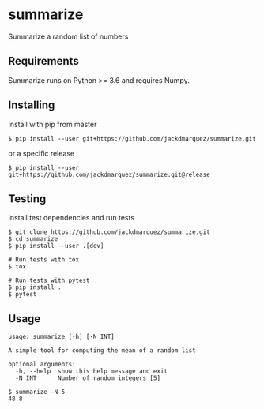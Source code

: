 # summarize
Summarize a random list of numbers

## Requirements

Summarize runs on Python >= 3.6 and requires Numpy.

## Installing

Install with pip from master

```
$ pip install --user git+https://github.com/jackdmarquez/summarize.git
```

or a specific release

```
$ pip install --user git+https://github.com/jackdmarquez/summarize.git@release
```

## Testing

Install test dependencies and run tests

```
$ git clone https://github.com/jackdmarquez/summarize.git
$ cd summarize
$ pip install --user .[dev]

# Run tests with tox
$ tox

# Run tests with pytest
$ pip install .
$ pytest

```
## Usage

```
usage: summarize [-h] [-N INT]

A simple tool for computing the mean of a random list

optional arguments:
  -h, --help  show this help message and exit
  -N INT      Number of random integers [5]
```

```
$ summarize -N 5
48.8
```

